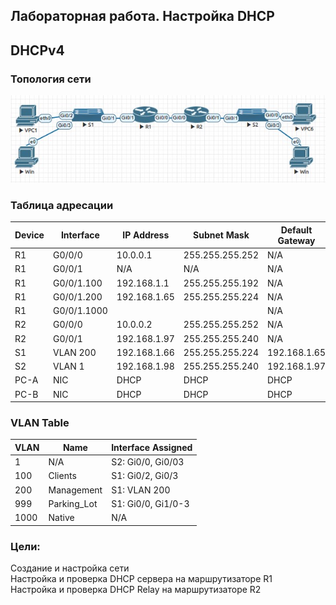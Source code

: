 ## Лабораторная работа. Настройка DHCP  

## DHCPv4

### Топология сети
![alt-текст](https://github.com/permakov/otus/blob/main/DHCP/topology.jpg "Топология сети")  

### Таблица адресации

Device | Interface | IP Address | Subnet Mask | Default Gateway  
-------|-----------|------------|-------------|----------------  
R1 | G0/0/0 | 10.0.0.1 | 255.255.255.252 | N/A  
R1 | G0/0/1 | N/A | N/A | N/A  
R1 | G0/0/1.100 | 192.168.1.1 | 255.255.255.192 | N/A  
R1 | G0/0/1.200 | 192.168.1.65 | 255.255.255.224 | N/A  
R1 | G0/0/1.1000 |  |  | N/A  
R2 | G0/0/0 | 10.0.0.2 | 255.255.255.252 | N/A  
R2 | G0/0/1 | 192.168.1.97 | 255.255.255.240 | N/A  
S1 | VLAN 200 | 192.168.1.66 | 255.255.255.224 | 192.168.1.65  
S2 | VLAN 1 | 192.168.1.98 | 255.255.255.240 | 192.168.1.97  
PC-A | NIC | DHCP | DHCP | DHCP  
PC-B | NIC | DHCP | DHCP | DHCP    

### VLAN Table


VLAN | Name | Interface Assigned 
-------|-----------|------------  
1 | N/A | S2: Gi0/0, Gi0/03  
100 | Clients | S1: Gi0/2, Gi0/3  
200 | Management | S1: VLAN 200   
999 | Parking_Lot | S1: Gi0/0, Gi1/0-3  
1000 | Native | N/A  

###	Цели:  
Создание и настройка сети  
Настройка и проверка DHCP сервера на маршрутизаторе R1  
Настройка и проверка DHCP Relay на маршрутизаторе R2  


